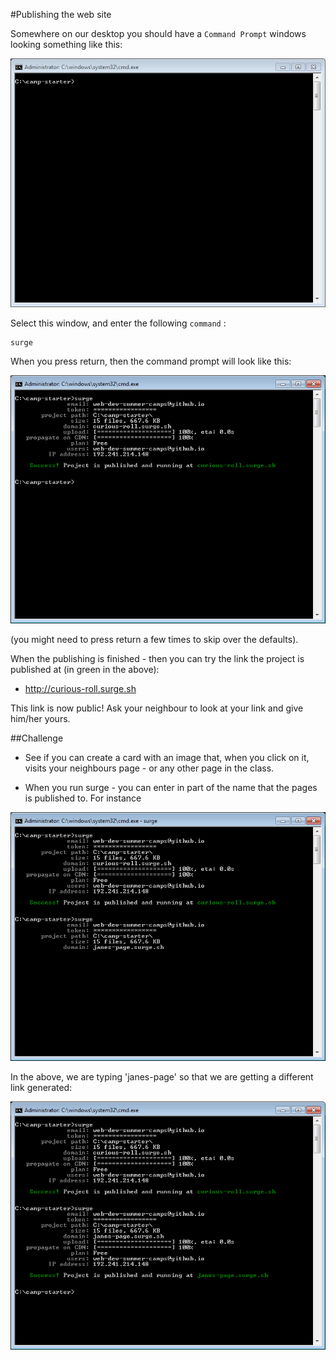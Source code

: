 #Publishing the web site

Somewhere on our desktop you should have a `Command Prompt` windows looking something like this:

![](img/33.png)

Select this window, and enter the following `command` :

~~~
surge
~~~

When you press return, then the command prompt will look like this:

![](img/34.png)

(you might need to press return a few times to skip over the defaults).

When the publishing is finished - then you can try the link the project is published at (in green in the above):

- <http://curious-roll.surge.sh>

This link is now public! Ask your neighbour to look at your link and give him/her yours. 


##Challenge

- See if you can create a card with an image that, when you click on it, visits your neighbours page - or any other page in the class.

- When you run surge - you can enter in part of the name that the pages is published to. For instance

![](img/34a.png)

In the above, we are typing 'janes-page' so that we are getting a different link generated:

![](img/34c.png)
